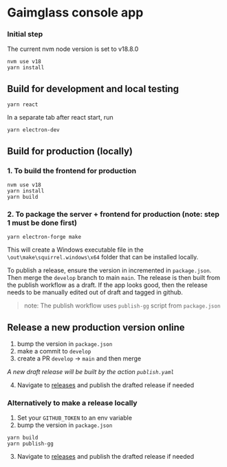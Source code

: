 # Gaimglass console app


### Initial step

The current nvm node version is set to  v18.8.0

```
nvm use v18
yarn install
```

## Build for development and local testing
```
yarn react
```

In a separate tab after react start, run
```
yarn electron-dev
```

## Build for production (locally)

### 1. To build the frontend for production
```
nvm use v18
yarn install
yarn build
```

### 2. To package the server + frontend for production (note: step 1 must be done first)

```
yarn electron-forge make
```

This will create a Windows executable file in the `\out\make\squirrel.windows\x64` folder that can be installed locally.

To publish a release, ensure the version in incremented in `package.json`. Then merge
the `develop` branch to main `main`. The release is then built from the publish workflow as a draft. 
If the app looks good, then the release needs to be manually edited out of draft and tagged in github. 

> note: The publish workflow uses `publish-gg` script from `package.json`


## Release a new production version online

1. bump the version in `package.json`
2. make a commit to `develop`
3. create a PR `develop` -> `main` and then merge

_A new draft release will be built by the action `publish.yaml`_

4. Navigate to [releases](https://github.com/Gaimglass/gg-console/releases) and publish the drafted release if needed

### Alternatively to make a release locally

1. Set your `GITHUB_TOKEN` to an env variable 
2. bump the version in `package.json`

```
yarn build
yarn publish-gg
```

3. Navigate to [releases](https://github.com/Gaimglass/gg-console/releases) and publish the drafted release if needed
